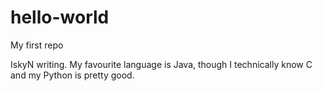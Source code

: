 # hello-world
My first repo

IskyN writing. My favourite language is Java, 
though I technically know C and my Python is pretty good.

